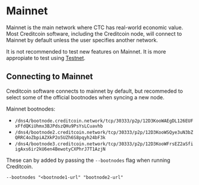 # Mainnet

Mainnet is the main network where CTC has real-world economic value. Most Creditcoin software, including the Creditcoin node, will connect to Mainnet by default unless the user specifies another network.

It is not recommended to test new features on Mainnet. It is more appropiate to test using [Testnet](testnet.md).

## Connecting to Mainnet

Creditcoin software connects to mainnet by default, but recommeded to select some of the official bootnodes when syncing a new node.

Mainnet bootnodes:

* `/dns4/bootnode.creditcoin.network/tcp/30333/p2p/12D3KooWAEgDL126EUFxFfdQKiUhmx3BJPdszQHu9PsYsLCuavhb`
* `/dns4/bootnode2.creditcoin.network/tcp/30333/p2p/12D3KooWSQye3uN3bZQRRC4oZbpiAZXkP2o5UZh6S8pqyh24bF3k`
* `/dns4/bootnode3.creditcoin.network/tcp/30333/p2p/12D3KooWFrsEZ2aSfiigAxs6ir2kU6en4BewotyCXPhrJ7T1AzjN`


These can by added by passing the `--bootnodes` flag when running Creditcoin.

```
--bootnodes "<bootnode1-url" "bootnode2-url"
```
